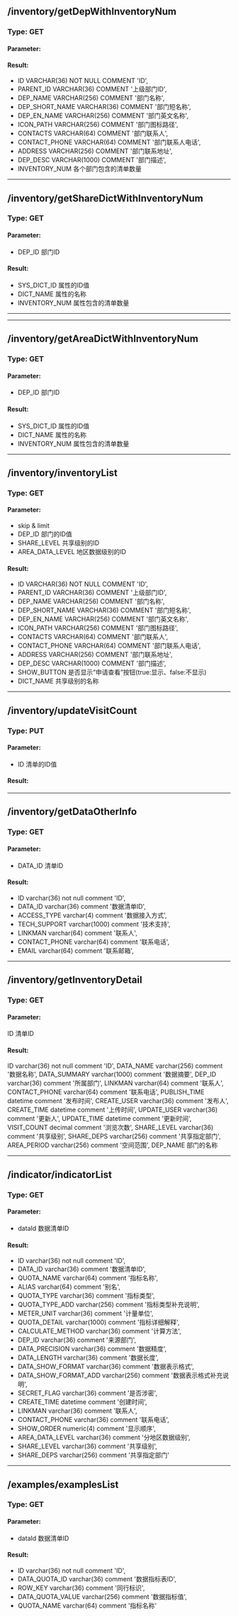 ## /inventory/getDepWithInventoryNum

### Type: GET

#### Parameter:

#### Result:
* ID                   VARCHAR(36) NOT NULL COMMENT 'ID',
* PARENT_ID            VARCHAR(36) COMMENT '上级部门ID',
* DEP_NAME             VARCHAR(256) COMMENT '部门名称',
* DEP_SHORT_NAME       VARCHAR(36) COMMENT '部门短名称',
* DEP_EN_NAME          VARCHAR(256) COMMENT '部门英文名称',
* ICON_PATH            VARCHAR(256) COMMENT '部门图标路径',
* CONTACTS             VARCHAR(64) COMMENT '部门联系人',
* CONTACT_PHONE        VARCHAR(64) COMMENT '部门联系人电话',
* ADDRESS              VARCHAR(256) COMMENT '部门联系地址',
* DEP_DESC             VARCHAR(1000) COMMENT '部门描述',
* INVENTORY_NUM        各个部门包含的清单数量

-------------

## /inventory/getShareDictWithInventoryNum

### Type: GET

#### Parameter:
* DEP_ID  部门ID

#### Result:
* SYS_DICT_ID      属性的ID值
* DICT_NAME        属性的名称
* INVENTORY_NUM    属性包含的清单数量

-------------

-------------

## /inventory/getAreaDictWithInventoryNum

### Type: GET

#### Parameter:
* DEP_ID  部门ID

#### Result:
* SYS_DICT_ID      属性的ID值
* DICT_NAME        属性的名称
* INVENTORY_NUM    属性包含的清单数量

-------------

## /inventory/inventoryList

### Type: GET

#### Parameter:
* skip & limit
* DEP_ID            部门的ID值
* SHARE_LEVEL       共享级别的ID
* AREA_DATA_LEVEL   地区数据级别的ID

#### Result:
* ID                   VARCHAR(36) NOT NULL COMMENT 'ID',
* PARENT_ID            VARCHAR(36) COMMENT '上级部门ID',
* DEP_NAME             VARCHAR(256) COMMENT '部门名称',
* DEP_SHORT_NAME       VARCHAR(36) COMMENT '部门短名称',
* DEP_EN_NAME          VARCHAR(256) COMMENT '部门英文名称',
* ICON_PATH            VARCHAR(256) COMMENT '部门图标路径',
* CONTACTS             VARCHAR(64) COMMENT '部门联系人',
* CONTACT_PHONE        VARCHAR(64) COMMENT '部门联系人电话',
* ADDRESS              VARCHAR(256) COMMENT '部门联系地址',
* DEP_DESC             VARCHAR(1000) COMMENT '部门描述',
* SHOW_BUTTON          是否显示“申请查看”按钮(true:显示、false:不显示)
* DICT_NAME            共享级别的名称

-------------

## /inventory/updateVisitCount

### Type: PUT

#### Parameter:
* ID            清单的ID值

#### Result:

-------------

## /inventory/getDataOtherInfo

### Type: GET

#### Parameter:
* DATA_ID			清单ID

#### Result:
* ID                   varchar(36) not null comment 'ID',
* DATA_ID              varchar(36) comment '数据清单ID',
* ACCESS_TYPE          varchar(4) comment '数据接入方式',
* TECH_SUPPORT         varchar(1000) comment '技术支持',
* LINKMAN              varchar(64) comment '联系人',
* CONTACT_PHONE        varchar(64) comment '联系电话',
* EMAIL                varchar(64) comment '联系邮箱',

-------------

## /inventory/getInventoryDetail

### Type: GET

#### Parameter:
ID	 清单ID

#### Result:
   ID                   varchar(36) not null comment 'ID',
   DATA_NAME            varchar(256) comment '数据名称',
   DATA_SUMMARY         varchar(1000) comment '数据摘要',
   DEP_ID               varchar(36) comment '所属部门',
   LINKMAN              varchar(64) comment '联系人',
   CONTACT_PHONE        varchar(64) comment '联系电话',
   PUBLISH_TIME         datetime comment '发布时间',
   CREATE_USER          varchar(36) comment '发布人',
   CREATE_TIME          datetime comment '上传时间',
   UPDATE_USER          varchar(36) comment '更新人',
   UPDATE_TIME          datetime comment '更新时间',
   VISIT_COUNT          decimal comment '浏览次数',
   SHARE_LEVEL          varchar(36) comment '共享级别',
   SHARE_DEPS           varchar(256) comment '共享指定部门',
   AREA_PERIOD          varchar(256) comment '空间范围',
   DEP_NAME	 部门的名称

-------------

## /indicator/indicatorList

### Type: GET

#### Parameter:
* dataId		数据清单ID

#### Result:
* ID                   varchar(36) not null comment 'ID',
* DATA_ID              varchar(36) comment '数据清单ID',
* QUOTA_NAME           varchar(64) comment '指标名称',
* ALIAS                varchar(64) comment '别名',
* QUOTA_TYPE           varchar(36) comment '指标类型',
* QUOTA_TYPE_ADD       varchar(256) comment '指标类型补充说明',
* METER_UNIT           varchar(36) comment '计量单位',
* QUOTA_DETAIL         varchar(1000) comment '指标详细解释',
* CALCULATE_METHOD     varchar(36) comment '计算方法',
* DEP_ID               varchar(36) comment '来源部门',
* DATA_PRECISION       varchar(36) comment '数据精度',
* DATA_LENGTH          varchar(36) comment '数据长度',
* DATA_SHOW_FORMAT     varchar(36) comment '数据表示格式',
* DATA_SHOW_FORMAT_ADD varchar(256) comment '数据表示格式补充说明',
* SECRET_FLAG          varchar(36) comment '是否涉密',
* CREATE_TIME          datetime comment '创建时间',
* LINKMAN              varchar(36) comment '联系人',
* CONTACT_PHONE        varchar(36) comment '联系电话',
* SHOW_ORDER           numeric(4) comment '显示顺序',
* AREA_DATA_LEVEL      varchar(36) comment '分地区数据级别',
* SHARE_LEVEL          varchar(36) comment '共享级别',
* SHARE_DEPS           varchar(256) comment '共享指定部门'

-------------

## /examples/examplesList

### Type: GET

#### Parameter:
* dataId		数据清单ID

#### Result:
* ID                   varchar(36) not null comment 'ID',
* DATA_QUOTA_ID        varchar(36) comment '数据指标表ID',
* ROW_KEY              varchar(36) comment '同行标识',
* DATA_QUOTA_VALUE     varchar(256) comment '数据指标值',
* QUOTA_NAME           varchar(64) comment '指标名称'
